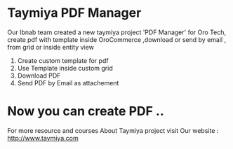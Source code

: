# Taymiya PDF Manager
Our Ibnab team created a new taymiya project 'PDF Manager' for Oro Tech, create pdf with template inside OroCommerce ,download or send by email , from grid or inside entity view 

1. Create custom template for pdf
2. Use Template inside custom grid
3. Download PDF
4. Send PDF by Email as attachement

# Now you can create PDF ..

For more resource and courses About Taymiya project visit Our website :
http://www.taymiya.com